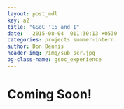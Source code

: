 ```yaml
---
layout: post_mdl
key: a2
title: "GSoC '15 and I"
date:   2015-08-04  011:30:13 +0530
categories: projects summer-intern
author: Don Dennis
header-img: /img/sub_scr.jpg
bg-class-name: gsoc_experience
---
```


<h1>Coming Soon!</h1>